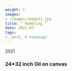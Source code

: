 ```yaml
---
weight: 1
images:
- /images/image11.jpg
title: “ Rambling ”
date: 2021-07
tags:
- _work_ # homepage
---
```

2021
### 24*32 inch Oil on canvas 

